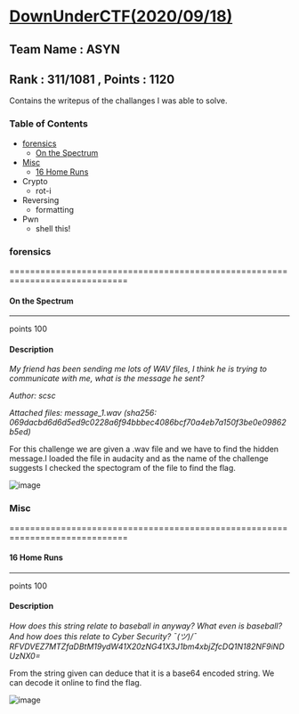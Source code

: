 # [DownUnderCTF(2020/09/18)](https://play.duc.tf/)

## Team Name : ASYN

## Rank : 311/1081 , Points : 1120

Contains the writepus of the challanges I was able to solve.


### Table of Contents
* [forensics](#forensics)
  * [On the Spectrum](#On-the-Spectrum)
* [Misc](#Misc)
  * [16 Home Runs](#16-Home-Runs)
* Crypto
  * rot-i
* Reversing
  * formatting
* Pwn
  * shell this!
  
  
### forensics
=============================================================================
#### On the Spectrum
-----------------------------------------------------------------------------------------
 points 100
 
#### Description

*My friend has been sending me lots of WAV files, I think he is trying to communicate with me, what is the message he sent?*

*Author: scsc*
 
*Attached files: message_1.wav (sha256: 069dacbd6d6d5ed9c0228a6f94bbbec4086bcf70a4eb7a150f3be0e09862b5ed)*

 For this challenge we are given a .wav file and we have to find the hidden message.I loaded the file in audacity and as the name of the challenge suggests I checked the spectogram of the file to find the flag.

![image](https://user-images.githubusercontent.com/45536407/94331976-ef202b80-ff9e-11ea-9e9e-0aa45afac6ae.png)

### Misc
=============================================================================
#### 16 Home Runs
-----------------------------------------------------------------------------------------
 points 100
 
#### Description
*How does this string relate to baseball in anyway? What even is baseball? And how does this relate to Cyber Security? ¯(ツ)/¯*
*RFVDVEZ7MTZfaDBtM19ydW41X20zNG41X3J1bm4xbjZfcDQ1N182NF9iNDUzNX0=*

From the string given can deduce that it is a base64 encoded string. We can decode it online to find the flag.

![image](https://user-images.githubusercontent.com/45536407/94332186-cf8a0280-ffa0-11ea-804f-05eddd1a729d.png)



